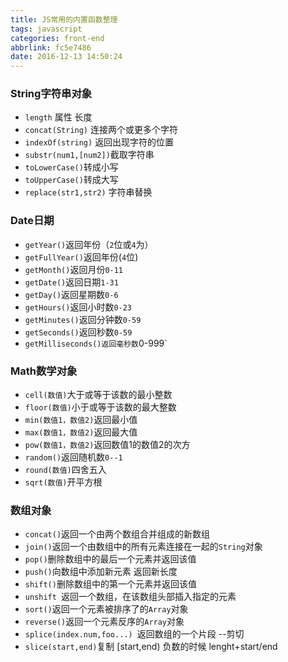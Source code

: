 ```yaml
---
title: JS常用的内置函数整理
tags: javascript
categories: front-end
abbrlink: fc5e7486
date: 2016-12-13 14:50:24
---
```


### String字符串对象
- `length` 属性 长度
- `concat(String)` 连接两个或更多个字符
- `indexOf(string)` 返回出现字符的位置
- `substr(num1,[num2])`截取字符串
- `toLowerCase()`转成小写
- `toUpperCase()`转成大写
- `replace(str1,str2)` 字符串替换

<!--more-->

### Date日期
- `getYear()`返回年份（`2`位或`4`为）
- `getFullYear()`返回年份(`4`位)
- `getMonth()`返回月份`0-11`
- `getDate()`返回日期`1-31`
- `getDay()`返回星期数`0-6`
- `getHours()`返回小时数`0-23`
- `getMinutes()`返回分钟数`0-59`
- `getSeconds()`返回秒数`0-59`
- `getMilliseconds()返回毫秒数`0-999`

### Math数学对象
- `cell(数值)`大于或等于该数的最小整数
- `floor(数值)`小于或等于该数的最大整数
- `min(数值1，数值2)`返回最小值
- `max(数值1，数值2)`返回最大值
- `pow(数值1，数值2)`返回数值1的数值2的次方
- `random()`返回随机数`0--1`
- `round(数值)`四舍五入
- `sqrt(数值)`开平方根

### 数组对象

- `concat()`返回一个由两个数组合并组成的新数组
- `join()`返回一个由数组中的所有元素连接在一起的`String`对象
- `pop()`删除数组中的最后一个元素并返回该值
- `push()`向数组中添加新元素 返回新长度
- `shift()`删除数组中的第一个元素并返回该值
- `unshift `返回一个数组，在该数组头部插入指定的元素
- `sort()`返回一个元素被排序了的`Array`对象
- `reverse()`返回一个元素反序的`Array`对象
- `splice(index.num,foo...) `返回数组的一个片段 --剪切
- `slice(start,end)`复制 [start,end) 负数的时候 lenght+start/end

    
